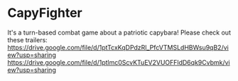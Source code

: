 # CapyFighter
It's a turn-based combat game about a patriotic capybara! Please check out these trailers:
https://drive.google.com/file/d/1ptTcxKqDPdzRl_PfcVTMSLdHBWsu9qB2/view?usp=sharing
https://drive.google.com/file/d/1ptlmc0ScvKTuEV2VUOFFldD6qk9Cvbmk/view?usp=sharing
